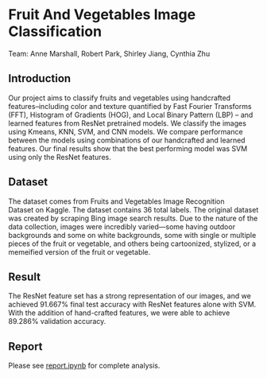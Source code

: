 # Fruit And Vegetables Image Classification
Team: Anne Marshall, Robert Park, Shirley Jiang, Cynthia Zhu

## Introduction
Our project aims to classify fruits and vegetables using handcrafted features–including color and texture quantified by Fast Fourier Transforms (FFT), Histogram of Gradients (HOG), and Local Binary Pattern (LBP) – and learned features from ResNet pretrained models. We classify the images using Kmeans, KNN, SVM, and CNN models. We compare performance between the models using combinations of our handcrafted and learned features. Our final results show that the best performing model was SVM using only the ResNet features.

## Dataset
The dataset comes from Fruits and Vegetables Image Recognition Dataset on Kaggle. The dataset contains 36 total labels. The original dataset was created by scraping Bing image search results. Due to the nature of the data collection, images were incredibly varied—some having outdoor backgrounds and some on white backgrounds, some with single or multiple pieces of the fruit or vegetable, and others being cartoonized, stylized, or a memeified version of the fruit or vegetable.

## Result
The ResNet feature set has a strong representation of our images, and we achieved 91.667% final test accuracy with ResNet features alone with SVM. With the addition of hand-crafted features, we were able to achieve 89.286% validation accuracy.

## Report
Please see [report.ipynb](https://github.com/CynYZhu/food_image_classification) for complete analysis. 
